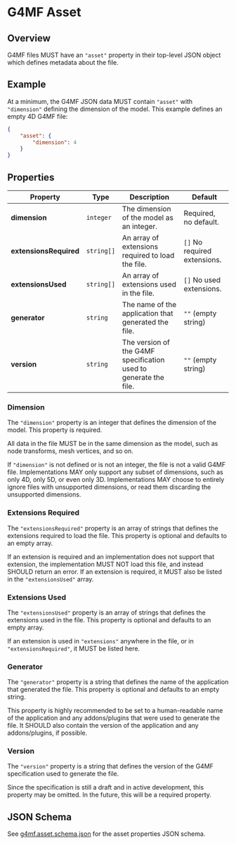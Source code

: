 # G4MF Asset

## Overview

G4MF files MUST have an `"asset"` property in their top-level JSON object which defines metadata about the file.

## Example

At a minimum, the G4MF JSON data MUST contain `"asset"` with `"dimension"` defining the dimension of the model. This example defines an empty 4D G4MF file:

```json
{
	"asset": {
		"dimension": 4
	}
}
```

## Properties

| Property               | Type       | Description                                                      | Default                      |
| ---------------------- | ---------- | ---------------------------------------------------------------- | ---------------------------- |
| **dimension**          | `integer`  | The dimension of the model as an integer.                        | Required, no default.        |
| **extensionsRequired** | `string[]` | An array of extensions required to load the file.                | `[]` No required extensions. |
| **extensionsUsed**     | `string[]` | An array of extensions used in the file.                         | `[]` No used extensions.     |
| **generator**          | `string`   | The name of the application that generated the file.             | `""` (empty string)          |
| **version**            | `string`   | The version of the G4MF specification used to generate the file. | `""` (empty string)          |

### Dimension

The `"dimension"` property is an integer that defines the dimension of the model. This property is required.

All data in the file MUST be in the same dimension as the model, such as node transforms, mesh vertices, and so on.

If `"dimension"` is not defined or is not an integer, the file is not a valid G4MF file. Implementations MAY only support any subset of dimensions, such as only 4D, only 5D, or even only 3D. Implementations MAY choose to entirely ignore files with unsupported dimensions, or read them discarding the unsupported dimensions.

### Extensions Required

The `"extensionsRequired"` property is an array of strings that defines the extensions required to load the file. This property is optional and defaults to an empty array.

If an extension is required and an implementation does not support that extension, the implementation MUST NOT load this file, and instead SHOULD return an error. If an extension is required, it MUST also be listed in the `"extensionsUsed"` array.

### Extensions Used

The `"extensionsUsed"` property is an array of strings that defines the extensions used in the file. This property is optional and defaults to an empty array.

If an extension is used in `"extensions"` anywhere in the file, or in `"extensionsRequired"`, it MUST be listed here.

### Generator

The `"generator"` property is a string that defines the name of the application that generated the file. This property is optional and defaults to an empty string.

This property is highly recommended to be set to a human-readable name of the application and any addons/plugins that were used to generate the file. It SHOULD also contain the version of the application and any addons/plugins, if possible.

### Version

The `"version"` property is a string that defines the version of the G4MF specification used to generate the file.

Since the specification is still a draft and in active development, this property may be omitted. In the future, this will be a required property.

## JSON Schema

See [g4mf.asset.schema.json](../schema/g4mf.asset.schema.json) for the asset properties JSON schema.
